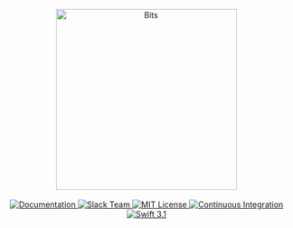 <p align="center">
    <img src="https://cloud.githubusercontent.com/assets/1342803/24857620/3d672e56-1de9-11e7-9cb5-63033e8d560e.png" width="320" alt="Bits">
    <br>
    <br>
    <a href="http://docs.vapor.codes/2.0/bits/package">
        <img src="http://img.shields.io/badge/read_the-docs-92A8D1.svg" alt="Documentation">
    </a>
    <a href="http://vapor.team">
        <img src="http://vapor.team/badge.svg" alt="Slack Team">
    </a>
    <a href="LICENSE">
        <img src="http://img.shields.io/badge/license-MIT-brightgreen.svg" alt="MIT License">
    </a>
    <a href="https://circleci.com/gh/vapor/bits">
        <img src="https://circleci.com/gh/vapor/bits.svg?style=shield" alt="Continuous Integration">
    </a>
    <a href="https://swift.org">
        <img src="http://img.shields.io/badge/swift-3.1-brightgreen.svg" alt="Swift 3.1">
    </a>
</center>
